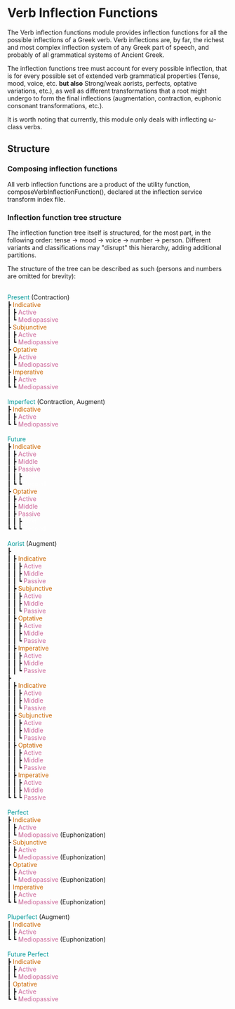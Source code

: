# Verb Inflection Functions

The Verb inflection functions module provides inflection functions for all the possible inflections of a Greek verb.
Verb inflections are, by far, the richest and most complex inflection system of any Greek part of speech, and probably
of all grammatical systems of Ancient Greek.

The inflection functions tree must account for every possible inflection, that is for every possible set of extended verb
grammatical properties (Tense, mood, voice, etc. **but also** Strong/weak aorists, perfects, optative variations, etc.), as well as different
transformations that a root might undergo to form the final inflections (augmentation, contraction, euphonic consonant transformations, etc.).

It is worth noting that currently, this module only deals with inflecting ω-class verbs.

## Structure
### Composing inflection functions

All verb inflection functions are a product of the utility function,
composeVerbInflectionFunction(), declared at the inflection service transform index file.

### Inflection function tree structure

The inflection function tree itself is structured, for the most part, in the following order:
tense -> mood -> voice -> number -> person.
Different variants and classifications may "disrupt" this hierarchy, adding additional partitions.

The structure of the tree can be described as such (persons and numbers are omitted for brevity):

<br><span style="color:#009999">Present</span> (Contraction)
<br>┣ <span style="color:#cc6600">Indicative</span>
<br>┃ ┣ <span style="color:#cc6699">Active</span>
<br>┃ ┗ <span style="color:#cc6699">Mediopassive</span>
<br>┣ <span style="color:#cc6600">Subjunctive</span>
<br>┃ ┣ <span style="color:#cc6699">Active</span>
<br>┃ ┗ <span style="color:#cc6699">Mediopassive</span>
<br>┣ <span style="color:#cc6600">Optative</span>
<br>┃ ┣ <span style="color:#cc6699">Active</span>
<br>┃ ┗ <span style="color:#cc6699">Mediopassive</span>
<br>┣ <span style="color:#cc6600">Imperative</span>
<br>┃ ┣ <span style="color:#cc6699">Active</span>
<br>┗ ┗ <span style="color:#cc6699">Mediopassive</span>
<br>
<br><span style="color:#009999">Imperfect</span> (Contraction, Augment)
<br>┣ <span style="color:#cc6600">Indicative</span>
<br>┃ ┣ <span style="color:#cc6699">Active</span>
<br>┗ ┗ <span style="color:#cc6699">Mediopassive</span>
<br>
<br><span style="color:#009999">Future</span>
<br>┣ <span style="color:#cc6600">Indicative</span>
<br>┃ ┣ <span style="color:#cc6699">Active</span>
<br>┃ ┣ <span style="color:#cc6699">Middle</span>
<br>┃ ┣ <span style="color:#cc6699">Passive</span>
<br>┃ ┃ ┣ <span style="color:#ffffff">First</span>
<br>┃ ┗ ┗ <span style="color:#ffffff">Second</span>
<br>┣ <span style="color:#cc6600">Optative</span>
<br>┃ ┣ <span style="color:#cc6699">Active</span>
<br>┃ ┣ <span style="color:#cc6699">Middle</span>
<br>┃ ┣ <span style="color:#cc6699">Passive</span>
<br>┃ ┃ ┣ <span style="color:#ffffff">First</span>
<br>┗ ┗ ┗ <span style="color:#ffffff">Second</span>
<br>
<br><span style="color:#009999">Aorist</span> (Augment)
<br>┣ <span style="color:#ffffff">First</span>
<br>┃ ┣ <span style="color:#cc6600">Indicative</span>
<br>┃ ┃ ┣ <span style="color:#cc6699">Active</span>
<br>┃ ┃ ┣ <span style="color:#cc6699">Middle</span>
<br>┃ ┃ ┗ <span style="color:#cc6699">Passive</span>
<br>┃ ┣ <span style="color:#cc6600">Subjunctive</span>
<br>┃ ┃ ┣ <span style="color:#cc6699">Active</span>
<br>┃ ┃ ┣ <span style="color:#cc6699">Middle</span>
<br>┃ ┃ ┗ <span style="color:#cc6699">Passive</span>
<br>┃ ┣ <span style="color:#cc6600">Optative</span>
<br>┃ ┃ ┣ <span style="color:#cc6699">Active</span>
<br>┃ ┃ ┣ <span style="color:#cc6699">Middle</span>
<br>┃ ┃ ┗ <span style="color:#cc6699">Passive</span>
<br>┃ ┣ <span style="color:#cc6600">Imperative</span>
<br>┃ ┃ ┣ <span style="color:#cc6699">Active</span>
<br>┃ ┃ ┣ <span style="color:#cc6699">Middle</span>
<br>┃ ┃ ┗ <span style="color:#cc6699">Passive</span>
<br>┣ <span style="color:#ffffff">Second</span>
<br>┃ ┣ <span style="color:#cc6600">Indicative</span>
<br>┃ ┃ ┣ <span style="color:#cc6699">Active</span>
<br>┃ ┃ ┣ <span style="color:#cc6699">Middle</span>
<br>┃ ┃ ┗ <span style="color:#cc6699">Passive</span>
<br>┃ ┣ <span style="color:#cc6600">Subjunctive</span>
<br>┃ ┃ ┣ <span style="color:#cc6699">Active</span>
<br>┃ ┃ ┣ <span style="color:#cc6699">Middle</span>
<br>┃ ┃ ┗ <span style="color:#cc6699">Passive</span>
<br>┃ ┣ <span style="color:#cc6600">Optative</span>
<br>┃ ┃ ┣ <span style="color:#cc6699">Active</span>
<br>┃ ┃ ┣ <span style="color:#cc6699">Middle</span>
<br>┃ ┃ ┗ <span style="color:#cc6699">Passive</span>
<br>┃ ┣ <span style="color:#cc6600">Imperative</span>
<br>┃ ┃ ┣ <span style="color:#cc6699">Active</span>
<br>┃ ┃ ┣ <span style="color:#cc6699">Middle</span>
<br>┗ ┗ ┗ <span style="color:#cc6699">Passive</span>
<br>
<br><span style="color:#009999">Perfect</span>
<br>┣ <span style="color:#cc6600">Indicative</span>
<br>┃ ┣ <span style="color:#cc6699">Active</span>
<br>┃ ┗ <span style="color:#cc6699">Mediopassive</span> (Euphonization)
<br>┣ <span style="color:#cc6600">Subjunctive</span>
<br>┃ ┣ <span style="color:#cc6699">Active</span>
<br>┃ ┗ <span style="color:#cc6699">Mediopassive</span> (Euphonization)
<br>┣ <span style="color:#cc6600">Optative</span>
<br>┃ ┣ <span style="color:#cc6699">Active</span>
<br>┃ ┗ <span style="color:#cc6699">Mediopassive</span> (Euphonization)
<br>┃ <span style="color:#cc6600">Imperative</span>
<br>┃ ┣ <span style="color:#cc6699">Active</span>
<br>┗ ┗ <span style="color:#cc6699">Mediopassive</span> (Euphonization)
<br>
<br><span style="color:#009999">Pluperfect</span> (Augment)
<br>┃ <span style="color:#cc6600">Indicative</span>
<br>┃ ┣ <span style="color:#cc6699">Active</span>
<br>┗ ┗ <span style="color:#cc6699">Mediopassive</span> (Euphonization)
<br>
<br><span style="color:#009999">Future Perfect</span>
<br>┣ <span style="color:#cc6600">Indicative</span>
<br>┃ ┣ <span style="color:#cc6699">Active</span>
<br>┃ ┗ <span style="color:#cc6699">Mediopassive</span>
<br>┃ <span style="color:#cc6600">Optative</span>
<br>┃ ┣ <span style="color:#cc6699">Active</span>
<br>┗ ┗ <span style="color:#cc6699">Mediopassive</span>

